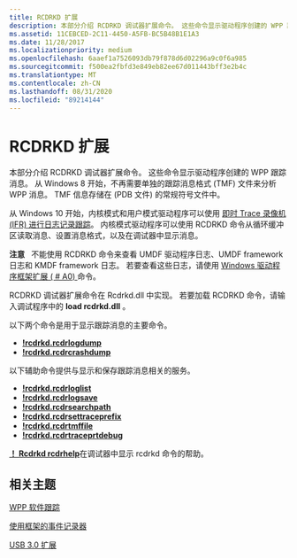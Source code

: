 ```yaml
---
title: RCDRKD 扩展
description: 本部分介绍 RCDRKD 调试器扩展命令。 这些命令显示驱动程序创建的 WPP 跟踪消息。
ms.assetid: 11CEBCED-2C11-4450-A5FB-BC5B48B1E1A3
ms.date: 11/28/2017
ms.localizationpriority: medium
ms.openlocfilehash: 6aaef1a7526093db79f878d6d02296a9c0f6a985
ms.sourcegitcommit: f500ea2fbfd3e849eb82ee67d011443bff3e2b4c
ms.translationtype: MT
ms.contentlocale: zh-CN
ms.lasthandoff: 08/31/2020
ms.locfileid: "89214144"
---
```

# <a name="rcdrkd-extensions"></a>RCDRKD 扩展


本部分介绍 RCDRKD 调试器扩展命令。 这些命令显示驱动程序创建的 WPP 跟踪消息。 从 Windows 8 开始，不再需要单独的跟踪消息格式 (TMF) 文件来分析 WPP 消息。 TMF 信息存储在 (PDB 文件) 的常规符号文件中。

从 Windows 10 开始，内核模式和用户模式驱动程序可以使用 [即时 Trace 录像机 (IFR) 进行日志记录跟踪](../devtest/using-wpp-recorder.md)。 内核模式驱动程序可以使用 RCDRKD 命令从循环缓冲区读取消息、设置消息格式，以及在调试器中显示消息。

**注意**   不能使用 RCDRKD 命令来查看 UMDF 驱动程序日志、UMDF framework 日志和 KMDF framework 日志。 若要查看这些日志，请使用 [Windows 驱动程序框架扩展 ( # A0) ](kernel-mode-driver-framework-extensions--wdfkd-dll-.md) 命令。

 

RCDRKD 调试器扩展命令在 Rcdrkd.dll 中实现。 若要加载 RCDRKD 命令，请输入调试程序中的 **load rcdrkd.dll** 。

以下两个命令是用于显示跟踪消息的主要命令。

-   [**!rcdrkd.rcdrlogdump**](-rcdrkd-rcdrlogdump.md)
-   [**!rcdrkd.rcdrcrashdump**](-rcdrkd-rcdrcrashdump.md)

以下辅助命令提供与显示和保存跟踪消息相关的服务。

-   [**!rcdrkd.rcdrloglist**](-rcdrkd-rcdrloglist.md)
-   [**!rcdrkd.rcdrlogsave**](-rcdrkd-rcdrlogsave.md)
-   [**!rcdrkd.rcdrsearchpath**](-rcdrkd-rcdrsearchpath.md)
-   [**!rcdrkd.rcdrsettraceprefix**](-rcdrkd-rcdrsettraceprefix.md)
-   [**!rcdrkd.rcdrtmffile**](-rcdrkd-rcdrtmffile.md)
-   [**!rcdrkd.rcdrtraceprtdebug**](-rcdrkd-rcdrtraceprtdebug.md)

[**！ Rcdrkd rcdrhelp**](-rcdrkd-rcdrhelp.md)在调试器中显示 rcdrkd 命令的帮助。

## <a name="span-idrelated_topicsspanrelated-topics"></a><span id="related_topics"></span>相关主题


[WPP 软件跟踪](../devtest/wpp-software-tracing.md)

[使用框架的事件记录器](../wdf/using-the-framework-s-event-logger.md)

[USB 3.0 扩展](usb-3-extensions.md)

 

